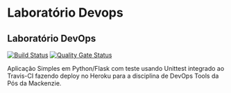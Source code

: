 # Laboratório Devops
## Laboratório DevOps

[![Build Status](https://travis-ci.com/amandavenzke/devopslab.svg?branch=main)](https://travis-ci.com/amandavenzke/devopslab)
[![Quality Gate Status](https://sonarcloud.io/api/project_badges/measure?project=amandavenzke&metric=alert_status)](https://sonarcloud.io/dashboard?id=amandavenzke)

Aplicação Simples em Python/Flask com teste usando Unittest integrado ao Travis-CI fazendo deploy no Heroku para a disciplina de DevOps Tools da Pós da Mackenzie.

